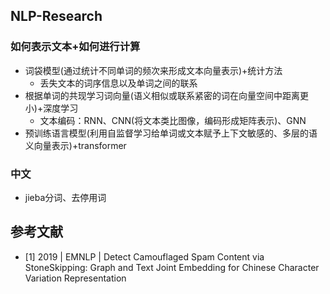 ## NLP-Research
### 如何表示文本+如何进行计算
- 词袋模型(通过统计不同单词的频次来形成文本向量表示)+统计方法
  - 丢失文本的词序信息以及单词之间的联系
- 根据单词的共现学习词向量(语义相似或联系紧密的词在向量空间中距离更小)+深度学习
  - 文本编码：RNN、CNN(将文本类比图像，编码形成矩阵表示)、GNN
- 预训练语言模型(利用自监督学习给单词或文本赋予上下文敏感的、多层的语义向量表示)+transformer



### 中文
- jieba分词、去停用词



## 参考文献
- [1] 2019 | EMNLP | Detect Camouflaged Spam Content via StoneSkipping: Graph and Text Joint Embedding for Chinese Character Variation Representation
